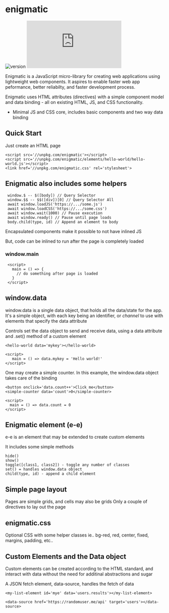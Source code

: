 # enigmatic
![version](https://d25lcipzij17d.cloudfront.net/badge.svg?id=js&type=6&v=0.9.20&x2=0)
![size](http://img.badgesize.io/digplan/enigmatic/master/enigmatic.js)

Enigmatic is a JavaScript micro-library for creating web applications using lightweight web components.
It aspires to enable faster web app peformance, better reliabilty, and faster development process. 

Enigmatic uses HTML attributes (directives) with a simple component model and data binding - all on existing HTML, JS, and CSS functionality.
- Minimal JS and CSS core, includes basic components and two way data binding

## Quick Start
Just create an HTML page
````
<script src='//unpkg.com/enigmatic'></script>
<script src='//unpkg.com/enigmatic/elements/hello-world/hello-world.js'></script>
<link href='//unpkg.com/enigmatic.css' rel='stylesheet'>
````

## Enigmatic also includes some helpers
````
 window.$ -- $([body]) // Query Selector
 window.$$ -- $$([div])[0] // Query Selector All
 await window.loadJS('https://.../some.js')
 await window.loadCSS('https://.../some.css')
 await window.wait(1000) // Pause execution
 await window.ready() // Pause until page loads
 body.child(type, id) // Append an element to body
````
Encapsulated components make it possible to not have inlined JS 

But, code can be inlined to run after the page is completely loaded

### window.main
````
 <script>
   main = () => {
     // do something after page is loaded
   }
 </script>
````

## window.data
window.data is a single data object, that holds all the data/state for the app. 
It's a simple object, with each key being an identifier, or *channel* to use with elements that specify the data attribute

Controls set the data object to send and receive data, using a data attribute and .set() method of a custom element
````
<hello-world data='mykey'></hello-world>

<script>
   main = () => data.mykey = 'Hello world!'
</script>
````

One may create a simple counter. In this example, the window.data object takes care of the binding
````
<button onclick='data.count++'>Click me</button>
<simple-counter data='count'>0</simple-counter>

<script>
  main = () => data.count = 0
</script>
````

## Enigmatic element (e-e)
e-e is an element that may be extended to create custom elements

It includes some simple methods
````
hide()
show()
toggle([class1, class2]) - toggle any number of classes
set() = handles window.data object
child(type, id) - append a child element
````

## Simple page layout
Pages are simple grids, and cells may also be grids
Only a couple of directives to lay out the page

## enigmatic.css
Optional CSS with some helper classes
ie.. bg-red, red, center, fixed, margins, padding, etc..

## Custom Elements and the Data object
Custom elements can be created according to the HTML standard, and interact with data without the need for additinal abstractions and sugar

A JSON fetch element, data-source, handles the fetch of data
````
<my-list-element id='mye' data='users.results'></my-list-element>

<data-source href='https://randomuser.me/api' target='users'></data-source>
````